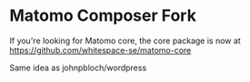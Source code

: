 # Matomo Composer Fork

If you're looking for Matomo core, the core package is now at https://github.com/whitespace-se/matomo-core

Same idea as johnpbloch/wordpress
